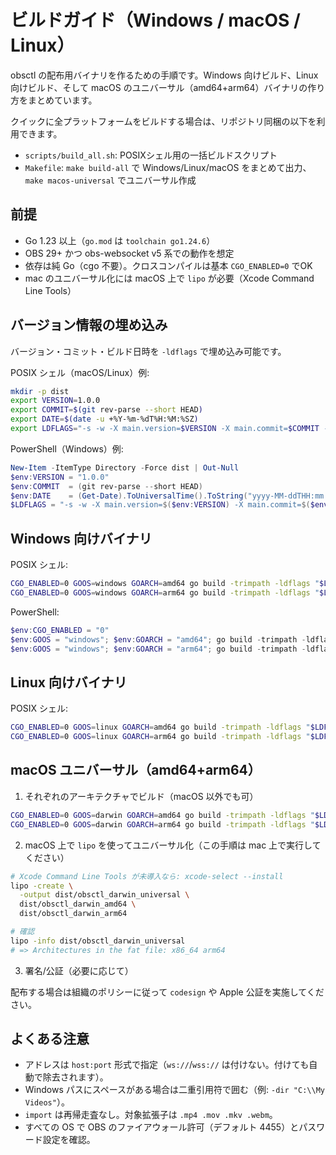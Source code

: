 # ビルドガイド（Windows / macOS / Linux）

obsctl の配布用バイナリを作るための手順です。Windows 向けビルド、Linux 向けビルド、そして macOS のユニバーサル（amd64+arm64）バイナリの作り方をまとめています。

クイックに全プラットフォームをビルドする場合は、リポジトリ同梱の以下を利用できます。

- `scripts/build_all.sh`: POSIXシェル用の一括ビルドスクリプト
- `Makefile`: `make build-all` で Windows/Linux/macOS をまとめて出力、`make macos-universal` でユニバーサル作成

## 前提

- Go 1.23 以上（`go.mod` は `toolchain go1.24.6`）
- OBS 29+ かつ obs-websocket v5 系での動作を想定
- 依存は純 Go（cgo 不要）。クロスコンパイルは基本 `CGO_ENABLED=0` でOK
- mac のユニバーサル化には macOS 上で `lipo` が必要（Xcode Command Line Tools）

## バージョン情報の埋め込み

バージョン・コミット・ビルド日時を `-ldflags` で埋め込み可能です。

POSIX シェル（macOS/Linux）例:

```sh
mkdir -p dist
export VERSION=1.0.0
export COMMIT=$(git rev-parse --short HEAD)
export DATE=$(date -u +%Y-%m-%dT%H:%M:%SZ)
export LDFLAGS="-s -w -X main.version=$VERSION -X main.commit=$COMMIT -X main.date=$DATE"
```

PowerShell（Windows）例:

```powershell
New-Item -ItemType Directory -Force dist | Out-Null
$env:VERSION = "1.0.0"
$env:COMMIT  = (git rev-parse --short HEAD)
$env:DATE    = (Get-Date).ToUniversalTime().ToString("yyyy-MM-ddTHH:mm:ssZ")
$LDFLAGS = "-s -w -X main.version=$($env:VERSION) -X main.commit=$($env:COMMIT) -X main.date=$($env:DATE)"
```

## Windows 向けバイナリ

POSIX シェル:

```sh
CGO_ENABLED=0 GOOS=windows GOARCH=amd64 go build -trimpath -ldflags "$LDFLAGS" -o dist/obsctl_windows_amd64.exe ./cmd/obsctl
CGO_ENABLED=0 GOOS=windows GOARCH=arm64 go build -trimpath -ldflags "$LDFLAGS" -o dist/obsctl_windows_arm64.exe ./cmd/obsctl
```

PowerShell:

```powershell
$env:CGO_ENABLED = "0"
$env:GOOS = "windows"; $env:GOARCH = "amd64"; go build -trimpath -ldflags $LDFLAGS -o dist/obsctl_windows_amd64.exe ./cmd/obsctl
$env:GOOS = "windows"; $env:GOARCH = "arm64"; go build -trimpath -ldflags $LDFLAGS -o dist/obsctl_windows_arm64.exe ./cmd/obsctl
```

## Linux 向けバイナリ

POSIX シェル:

```sh
CGO_ENABLED=0 GOOS=linux GOARCH=amd64 go build -trimpath -ldflags "$LDFLAGS" -o dist/obsctl_linux_amd64 ./cmd/obsctl
CGO_ENABLED=0 GOOS=linux GOARCH=arm64 go build -trimpath -ldflags "$LDFLAGS" -o dist/obsctl_linux_arm64 ./cmd/obsctl
```

## macOS ユニバーサル（amd64+arm64）

1) それぞれのアーキテクチャでビルド（macOS 以外でも可）

```sh
CGO_ENABLED=0 GOOS=darwin GOARCH=amd64 go build -trimpath -ldflags "$LDFLAGS" -o dist/obsctl_darwin_amd64 ./cmd/obsctl
CGO_ENABLED=0 GOOS=darwin GOARCH=arm64 go build -trimpath -ldflags "$LDFLAGS" -o dist/obsctl_darwin_arm64 ./cmd/obsctl
```

2) macOS 上で `lipo` を使ってユニバーサル化（この手順は mac 上で実行してください）

```sh
# Xcode Command Line Tools が未導入なら: xcode-select --install
lipo -create \
  -output dist/obsctl_darwin_universal \
  dist/obsctl_darwin_amd64 \
  dist/obsctl_darwin_arm64

# 確認
lipo -info dist/obsctl_darwin_universal
# => Architectures in the fat file: x86_64 arm64
```

3) 署名/公証（必要に応じて）

配布する場合は組織のポリシーに従って `codesign` や Apple 公証を実施してください。

## よくある注意

- アドレスは `host:port` 形式で指定（`ws://`/`wss://` は付けない。付けても自動で除去されます）。
- Windows パスにスペースがある場合は二重引用符で囲む（例: `-dir "C:\\My Videos"`）。
- `import` は再帰走査なし。対象拡張子は `.mp4 .mov .mkv .webm`。
- すべての OS で OBS のファイアウォール許可（デフォルト 4455）とパスワード設定を確認。
